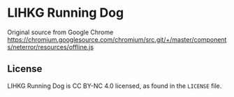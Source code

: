 # LIHKG Running Dog

Original source from Google Chrome
https://chromium.googlesource.com/chromium/src.git/+/master/components/neterror/resources/offline.js

## License
LIHKG Running Dog is CC BY-NC 4.0 licensed, as found in the `LICENSE` file.